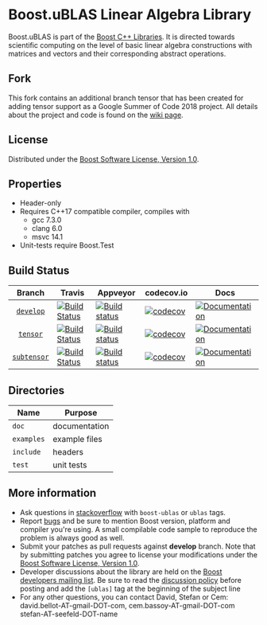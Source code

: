 Boost.uBLAS Linear Algebra Library
=====
Boost.uBLAS is part of the [Boost C++ Libraries](http://github.com/boostorg). It is directed towards scientific computing on the level of basic linear algebra constructions with matrices and vectors and their corresponding abstract operations. 

## Fork
This fork contains an additional branch tensor that has been created for adding tensor support as a Google Summer of Code 2018 project. All details about the project and code is found on the [wiki page](https://github.com/BoostGSoC18/tensor/wiki).

## License

Distributed under the [Boost Software License, Version 1.0](http://www.boost.org/LICENSE_1_0.txt).

## Properties

* Header-only
* Requires C++17 compatible compiler, compiles with
  * gcc 7.3.0
  * clang 6.0
  * msvc 14.1
* Unit-tests require Boost.Test

## Build Status

Branch          | Travis | Appveyor | codecov.io | Docs |
:-------------: | ------ | -------- | ---------- | ---- |
[`develop`](https://travis-ci.org/boostorg/ublas.svg?branch=develop) | [![Build Status](https://travis-ci.org/boostorg/ublas.svg?branch=develop)](https://travis-ci.org/boostorg/ublas) | [![Build status](https://ci.appveyor.com/api/projects/status/ctu3wnfowa627ful/branch/develop?svg=true)](https://ci.appveyor.com/project/stefanseefeld/ublas/branch/develop) | [![codecov](https://codecov.io/gh/boostorg/uuid/branch/develop/graph/badge.svg)](https://codecov.io/gh/boostorg/uuid/branch/develop) | [![Documentation](https://img.shields.io/badge/docs-develop-brightgreen.svg)](http://www.boost.org/doc/libs/release/libs/numeric)
[`tensor`](https://travis-ci.org/BoostGSoC18/tensor.svg?branch=tensor) | [![Build Status](https://travis-ci.org/BoostGSoC18/tensor.svg?branch=tensor)](https://travis-ci.org/BoostGSoC18/tensor) | [![Build status](https://ci.appveyor.com/api/projects/status/github/BoostGSoC18/tensor?branch=tensor&svg=true)](https://ci.appveyor.com/project/ti6csb/tensor) | [![codecov](https://codecov.io/gh/boostorg/uuid/branch/develop/graph/badge.svg)](https://codecov.io/gh/boostorg/uuid/branch/develop) | [![Documentation](https://img.shields.io/badge/docs-develop-brightgreen.svg)](http://www.boost.org/doc/libs/release/libs/numeric)
[`subtensor`](https://travis-ci.org/BoostGSoC18/tensor.svg?branch=subtensor) | [![Build Status](https://travis-ci.org/BoostGSoC18/tensor.svg?branch=subtensor)](https://travis-ci.org/BoostGSoC18/tensor) | [![Build status](https://ci.appveyor.com/api/projects/status/github/BoostGSoC18/tensor?branch=subtensor&svg=true)](https://ci.appveyor.com/project/ti6csb/subtensor) | [![codecov](https://codecov.io/gh/boostorg/uuid/branch/develop/graph/badge.svg)](https://codecov.io/gh/boostorg/uuid/branch/develop) | [![Documentation](https://img.shields.io/badge/docs-develop-brightgreen.svg)](http://www.boost.org/doc/libs/release/libs/numeric)

## Directories

| Name        | Purpose                        |
| ----------- | ------------------------------ |
| `doc`       | documentation                  |
| `examples`  | example files                  |
| `include`   | headers                        |
| `test`      | unit tests                     |

## More information

* Ask questions in [stackoverflow](http://stackoverflow.com/questions/ask?tags=c%2B%2B,boost,boost-ublas) with `boost-ublas` or `ublas` tags.
* Report [bugs](https://github.com/boostorg/ublas/issues) and be sure to mention Boost version, platform and compiler you're using. A small compilable code sample to reproduce the problem is always good as well.
* Submit your patches as pull requests against **develop** branch. Note that by submitting patches you agree to license your modifications under the [Boost Software License, Version 1.0](http://www.boost.org/LICENSE_1_0.txt).
* Developer discussions about the library are held on the [Boost developers mailing list](https://lists.boost.org/mailman/listinfo.cgi/ublas). Be sure to read the [discussion policy](http://www.boost.org/community/policy.html) before posting and add the `[ublas]` tag at the beginning of the subject line
* For any other questions, you can contact David, Stefan or Cem: david.bellot-AT-gmail-DOT-com, cem.bassoy-AT-gmail-DOT-com stefan-AT-seefeld-DOT-name
